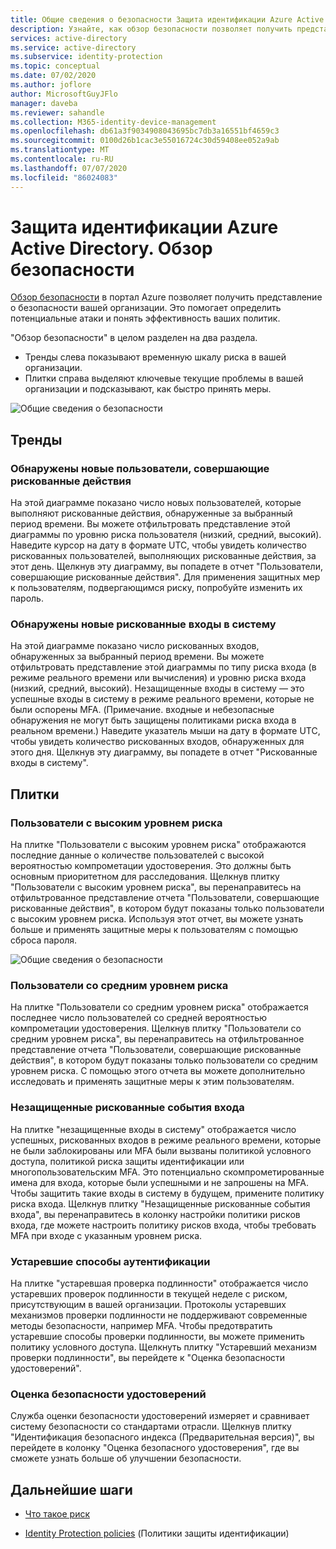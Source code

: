 ```yaml
---
title: Общие сведения о безопасности Защита идентификации Azure Active Directory
description: Узнайте, как обзор безопасности позволяет получить представление о безопасности вашей организации.
services: active-directory
ms.service: active-directory
ms.subservice: identity-protection
ms.topic: conceptual
ms.date: 07/02/2020
ms.author: joflore
author: MicrosoftGuyJFlo
manager: daveba
ms.reviewer: sahandle
ms.collection: M365-identity-device-management
ms.openlocfilehash: db61a3f9034908043695bc7db3a16551bf4659c3
ms.sourcegitcommit: 0100d26b1cac3e55016724c30d59408ee052a9ab
ms.translationtype: MT
ms.contentlocale: ru-RU
ms.lasthandoff: 07/07/2020
ms.locfileid: "86024083"
---
```

# <a name="azure-active-directory-identity-protection---security-overview"></a>Защита идентификации Azure Active Directory. Обзор безопасности

[Обзор безопасности](https://aka.ms/IdentityProtectionRefresh) в портал Azure позволяет получить представление о безопасности вашей организации. Это помогает определить потенциальные атаки и понять эффективность ваших политик.

"Обзор безопасности" в целом разделен на два раздела.

- Тренды слева показывают временную шкалу риска в вашей организации.
- Плитки справа выделяют ключевые текущие проблемы в вашей организации и подсказывают, как быстро принять меры.

![Общие сведения о безопасности](./media/concept-identity-protection-security-overview/01.png)
  
## <a name="trends"></a>Тренды

### <a name="new-risky-users-detected"></a>Обнаружены новые пользователи, совершающие рискованные действия

На этой диаграмме показано число новых пользователей, которые выполняют рискованные действия, обнаруженные за выбранный период времени. Вы можете отфильтровать представление этой диаграммы по уровню риска пользователя (низкий, средний, высокий). Наведите курсор на дату в формате UTC, чтобы увидеть количество рискованных пользователей, выполняющих рискованные действия, за этот день. Щелкнув эту диаграмму, вы попадете в отчет "Пользователи, совершающие рискованные действия". Для применения защитных мер к пользователям, подвергающимся риску, попробуйте изменить их пароль.

### <a name="new-risky-sign-ins-detected"></a>Обнаружены новые рискованные входы в систему

На этой диаграмме показано число рискованных входов, обнаруженных за выбранный период времени. Вы можете отфильтровать представление этой диаграммы по типу риска входа (в режиме реального времени или вычисления) и уровню риска входа (низкий, средний, высокий). Незащищенные входы в систему — это успешные входы в систему в режиме реального времени, которые не были оспорены MFA. (Примечание. входные и небезопасные обнаружения не могут быть защищены политиками риска входа в реальном времени.) Наведите указатель мыши на дату в формате UTC, чтобы увидеть количество рискованных входов, обнаруженных для этого дня. Щелкнув эту диаграмму, вы попадете в отчет "Рискованные входы в систему".

## <a name="tiles"></a>Плитки
 
### <a name="high-risk-users"></a>Пользователи с высоким уровнем риска

На плитке "Пользователи с высоким уровнем риска" отображаются последние данные о количестве пользователей с высокой вероятностью компрометации удостоверения. Это должны быть основным приоритетном для расследования. Щелкнув плитку "Пользователи с высоким уровнем риска", вы перенаправитесь на отфильтрованное представление отчета "Пользователи, совершающие рискованные действия", в котором будут показаны только пользователи с высоким уровнем риска. Используя этот отчет, вы можете узнать больше и применять защитные меры к пользователям с помощью сброса пароля.

![Общие сведения о безопасности](./media/concept-identity-protection-security-overview/02.png)

### <a name="medium-risk-users"></a>Пользователи со средним уровнем риска
На плитке "Пользователи со средним уровнем риска" отображается последнее число пользователей со средней вероятностью компрометации удостоверения. Щелкнув плитку "Пользователи со средним уровнем риска", вы перенаправитесь на отфильтрованное представление отчета "Пользователи, совершающие рискованные действия", в котором будут показаны только пользователи со средним уровнем риска. С помощью этого отчета вы можете дополнительно исследовать и применять защитные меры к этим пользователям.

### <a name="unprotected-risky-sign-ins"></a>Незащищенные рискованные события входа

На плитке "незащищенные входы в систему" отображается число успешных, рискованных входов в режиме реального времени, которые не были заблокированы или MFA были вызваны политикой условного доступа, политикой риска защиты идентификации или многопользовательским MFA. Это потенциально скомпрометированные имена для входа, которые были успешными и не запрошены на MFA. Чтобы защитить такие входы в систему в будущем, примените политику риска входа. Щелкнув плитку "Незащищенные рискованные события входа", вы перенаправитесь в колонку настройки политики рисков входа, где можете настроить политику рисков входа, чтобы требовать MFA при входе с указанным уровнем риска.

### <a name="legacy-authentication"></a>Устаревшие способы аутентификации

На плитке "устаревшая проверка подлинности" отображается число устаревших проверок подлинности в текущей неделе с риском, присутствующим в вашей организации. Протоколы устаревших механизмов проверки подлинности не поддерживают современные методы безопасности, например MFA. Чтобы предотвратить устаревшие способы проверки подлинности, вы можете применить политику условного доступа. Щелкнуть плитку "Устаревший механизм проверки подлинности", вы перейдете к "Оценка безопасности удостоверений".

### <a name="identity-secure-score"></a>Оценка безопасности удостоверений

Служба оценки безопасности удостоверений измеряет и сравнивает систему безопасности со стандартами отрасли. Щелкнув плитку "Идентификация безопасного индекса (Предварительная версия)", вы перейдете в колонку "Оценка безопасного удостоверения", где вы сможете узнать больше об улучшении безопасности.

## <a name="next-steps"></a>Дальнейшие шаги

- [Что такое риск](concept-identity-protection-risks.md)

- [Identity Protection policies](concept-identity-protection-policies.md) (Политики защиты идентификации)

